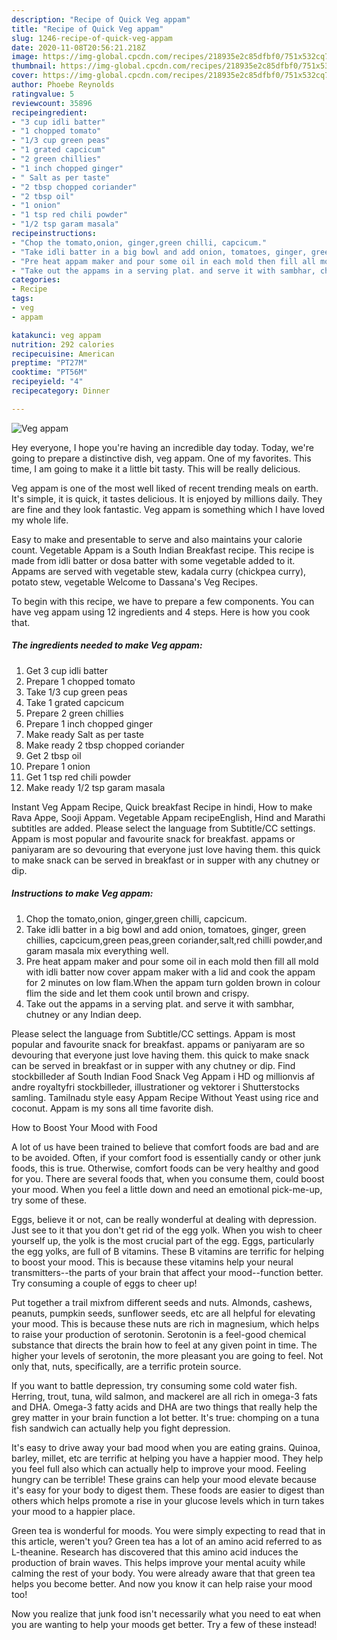 ```yaml
---
description: "Recipe of Quick Veg appam"
title: "Recipe of Quick Veg appam"
slug: 1246-recipe-of-quick-veg-appam
date: 2020-11-08T20:56:21.218Z
image: https://img-global.cpcdn.com/recipes/218935e2c85dfbf0/751x532cq70/veg-appam-recipe-main-photo.jpg
thumbnail: https://img-global.cpcdn.com/recipes/218935e2c85dfbf0/751x532cq70/veg-appam-recipe-main-photo.jpg
cover: https://img-global.cpcdn.com/recipes/218935e2c85dfbf0/751x532cq70/veg-appam-recipe-main-photo.jpg
author: Phoebe Reynolds
ratingvalue: 5
reviewcount: 35896
recipeingredient:
- "3 cup idli batter"
- "1 chopped tomato"
- "1/3 cup green peas"
- "1 grated capcicum"
- "2 green chillies"
- "1 inch chopped ginger"
- " Salt as per taste"
- "2 tbsp chopped coriander"
- "2 tbsp oil"
- "1 onion"
- "1 tsp red chili powder"
- "1/2 tsp garam masala"
recipeinstructions:
- "Chop the tomato,onion, ginger,green chilli, capcicum."
- "Take idli batter in a big bowl and add onion, tomatoes, ginger, green chillies, capcicum,green peas,green coriander,salt,red chilli powder,and garam masala mix everything well."
- "Pre heat appam maker and pour some oil in each mold then fill all mold with idli batter now cover appam maker with a lid and cook the appam for 2 minutes on low flam.When the appam turn golden brown in colour flim the side and let them cook until brown and crispy."
- "Take out the appams in a serving plat. and serve it with sambhar, chutney or any Indian deep."
categories:
- Recipe
tags:
- veg
- appam

katakunci: veg appam 
nutrition: 292 calories
recipecuisine: American
preptime: "PT27M"
cooktime: "PT56M"
recipeyield: "4"
recipecategory: Dinner

---
```



![Veg appam](https://img-global.cpcdn.com/recipes/218935e2c85dfbf0/751x532cq70/veg-appam-recipe-main-photo.jpg)

Hey everyone, I hope you're having an incredible day today. Today, we're going to prepare a distinctive dish, veg appam. One of my favorites. This time, I am going to make it a little bit tasty. This will be really delicious.

Veg appam is one of the most well liked of recent trending meals on earth. It's simple, it is quick, it tastes delicious. It is enjoyed by millions daily. They are fine and they look fantastic. Veg appam is something which I have loved my whole life.

Easy to make and presentable to serve and also maintains your calorie count. Vegetable Appam is a South Indian Breakfast recipe. This recipe is made from idli batter or dosa batter with some vegetable added to it. Appams are served with vegetable stew, kadala curry (chickpea curry), potato stew, vegetable Welcome to Dassana&#39;s Veg Recipes.


To begin with this recipe, we have to prepare a few components. You can have veg appam using 12 ingredients and 4 steps. Here is how you cook that.

<!--inarticleads1-->

##### The ingredients needed to make Veg appam:

1. Get 3 cup idli batter
1. Prepare 1 chopped tomato
1. Take 1/3 cup green peas
1. Take 1 grated capcicum
1. Prepare 2 green chillies
1. Prepare 1 inch chopped ginger
1. Make ready  Salt as per taste
1. Make ready 2 tbsp chopped coriander
1. Get 2 tbsp oil
1. Prepare 1 onion
1. Get 1 tsp red chili powder
1. Make ready 1/2 tsp garam masala


Instant Veg Appam Recipe, Quick breakfast Recipe in hindi, How to make Rava Appe, Sooji Appam. Vegetable Appam recipeEnglish, Hind and Marathi subtitles are added. Please select the language from Subtitle/CC settings. Appam is most popular and favourite snack for breakfast. appams or paniyaram are so devouring that everyone just love having them. this quick to make snack can be served in breakfast or in supper with any chutney or dip. 

<!--inarticleads2-->

##### Instructions to make Veg appam:

1. Chop the tomato,onion, ginger,green chilli, capcicum.
1. Take idli batter in a big bowl and add onion, tomatoes, ginger, green chillies, capcicum,green peas,green coriander,salt,red chilli powder,and garam masala mix everything well.
1. Pre heat appam maker and pour some oil in each mold then fill all mold with idli batter now cover appam maker with a lid and cook the appam for 2 minutes on low flam.When the appam turn golden brown in colour flim the side and let them cook until brown and crispy.
1. Take out the appams in a serving plat. and serve it with sambhar, chutney or any Indian deep.


Please select the language from Subtitle/CC settings. Appam is most popular and favourite snack for breakfast. appams or paniyaram are so devouring that everyone just love having them. this quick to make snack can be served in breakfast or in supper with any chutney or dip. Find stockbilleder af South Indian Food Snack Veg Appam i HD og millionvis af andre royaltyfri stockbilleder, illustrationer og vektorer i Shutterstocks samling. Tamilnadu style easy Appam Recipe Without Yeast using rice and coconut. Appam is my sons all time favorite dish. 

How to Boost Your Mood with Food


A lot of us have been trained to believe that comfort foods are bad and are to be avoided. Often, if your comfort food is essentially candy or other junk foods, this is true. Otherwise, comfort foods can be very healthy and good for you. There are several foods that, when you consume them, could boost your mood. When you feel a little down and need an emotional pick-me-up, try some of these.

Eggs, believe it or not, can be really wonderful at dealing with depression. Just see to it that you don't get rid of the egg yolk. When you wish to cheer yourself up, the yolk is the most crucial part of the egg. Eggs, particularly the egg yolks, are full of B vitamins. These B vitamins are terrific for helping to boost your mood. This is because these vitamins help your neural transmitters--the parts of your brain that affect your mood--function better. Try consuming a couple of eggs to cheer up!

Put together a trail mixfrom different seeds and nuts. Almonds, cashews, peanuts, pumpkin seeds, sunflower seeds, etc are all helpful for elevating your mood. This is because these nuts are rich in magnesium, which helps to raise your production of serotonin. Serotonin is a feel-good chemical substance that directs the brain how to feel at any given point in time. The higher your levels of serotonin, the more pleasant you are going to feel. Not only that, nuts, specifically, are a terrific protein source.

If you want to battle depression, try consuming some cold water fish. Herring, trout, tuna, wild salmon, and mackerel are all rich in omega-3 fats and DHA. Omega-3 fatty acids and DHA are two things that really help the grey matter in your brain function a lot better. It's true: chomping on a tuna fish sandwich can actually help you fight depression. 

It's easy to drive away your bad mood when you are eating grains. Quinoa, barley, millet, etc are terrific at helping you have a happier mood. They help you feel full also which can actually help to improve your mood. Feeling hungry can be terrible! These grains can help your mood elevate because it's easy for your body to digest them. These foods are easier to digest than others which helps promote a rise in your glucose levels which in turn takes your mood to a happier place.

Green tea is wonderful for moods. You were simply expecting to read that in this article, weren't you? Green tea has a lot of an amino acid referred to as L-theanine. Research has discovered that this amino acid induces the production of brain waves. This helps improve your mental acuity while calming the rest of your body. You were already aware that that green tea helps you become better. And now you know it can help raise your mood too!

Now you realize that junk food isn't necessarily what you need to eat when you are wanting to help your moods get better. Try a few of these instead!

